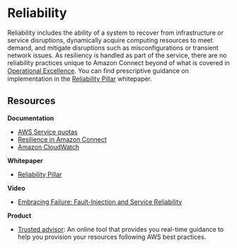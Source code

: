 # Reliability<a name="reliability-bp"></a>

Reliability includes the ability of a system to recover from infrastructure or service disruptions, dynamically acquire computing resources to meet demand, and mitigate disruptions such as misconfigurations or transient network issues\. As resiliency is handled as part of the service, there are no reliability practices unique to Amazon Connect beyond of what is covered in [Operational Excellence](operational-excellence.md)\. You can ﬁnd prescriptive guidance on implementation in the [Reliability Pillar](https://d0.awsstatic.com/whitepapers/architecture/AWS-Reliability-Pillar.pdf) whitepaper\.

## Resources<a name="reliability-resources-bp"></a>

**Documentation**
+ [AWS Service quotas](https://docs.aws.amazon.com/general/latest/gr/aws_service_limits.html) 
+ [Resilience in Amazon Connect](disaster-recovery-resiliency.md)
+ [Amazon CloudWatch](https://docs.aws.amazon.com/AmazonCloudWatch/latest/monitoring/WhatIsCloudWatch.html) 

**Whitepaper**
+ [Reliability Pillar](https://d0.awsstatic.com/whitepapers/architecture/AWS-Reliability-Pillar.pdf)

**Video**
+  [Embracing Failure: Fault\-Injection and Service Reliability](https://www.youtube.com/watch?v=wrY7XoOnysg) 

**Product**
+ [Trusted advisor](http://aws.amazon.com/premiumsupport/technology/trusted-advisor/): An online tool that provides you real\-time guidance to help you provision your resources following AWS best practices\.